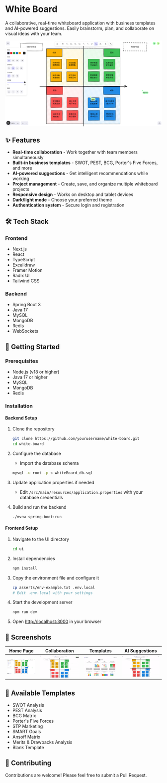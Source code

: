 # White Board

A collaborative, real-time whiteboard application with business templates and AI-powered suggestions. Easily brainstorm, plan, and collaborate on visual ideas with your team.

![Cover Image](ui/public/images/cover.png)

## ✨ Features

- **Real-time collaboration** - Work together with team members simultaneously
- **Built-in business templates** - SWOT, PEST, BCG, Porter's Five Forces, and more
- **AI-powered suggestions** - Get intelligent recommendations while working
- **Project management** - Create, save, and organize multiple whiteboard projects
- **Responsive design** - Works on desktop and tablet devices
- **Dark/light mode** - Choose your preferred theme
- **Authentication system** - Secure login and registration

## 🛠️ Tech Stack

### Frontend
- Next.js 
- React
- TypeScript
- Excalidraw
- Framer Motion
- Radix UI
- Tailwind CSS

### Backend
- Spring Boot 3
- Java 17
- MySQL
- MongoDB
- Redis
- WebSockets

## 🚀 Getting Started

### Prerequisites

- Node.js (v18 or higher)
- Java 17 or higher
- MySQL
- MongoDB
- Redis

### Installation

#### Backend Setup

1. Clone the repository
   ```bash
   git clone https://github.com/yourusername/white-board.git
   cd white-board
   ```

2. Configure the database
   - Import the database schema
   ```bash
   mysql -u root -p < whiteBoard_db.sql
   ```

3. Update application properties if needed
   - Edit `/src/main/resources/application.properties` with your database credentials

4. Build and run the backend
   ```bash
   ./mvnw spring-boot:run
   ```

#### Frontend Setup

1. Navigate to the UI directory
   ```bash
   cd ui
   ```

2. Install dependencies
   ```bash
   npm install
   ```

3. Copy the environment file and configure it
   ```bash
   cp asserts/env-example.txt .env.local
   # Edit .env.local with your settings
   ```

4. Start the development server
   ```bash
   npm run dev
   ```

5. Open [http://localhost:3000](http://localhost:3000) in your browser

## 📸 Screenshots

| Home Page | Collaboration | Templates | AI Suggestions |
|-----------|--------------|-----------|----------------|
| ![Home](ui/public/images/cover.png) | ![Collaboration](ui/public/images/collaboration.gif) | ![Templates](ui/public/images/template.gif) | ![AI](ui/public/images/ai.gif) |

## 🧩 Available Templates

- SWOT Analysis
- PEST Analysis
- BCG Matrix
- Porter's Five Forces
- STP Marketing
- SMART Goals
- Ansoff Matrix
- Merits & Drawbacks Analysis
- Blank Template

## 🤝 Contributing

Contributions are welcome! Please feel free to submit a Pull Request.

